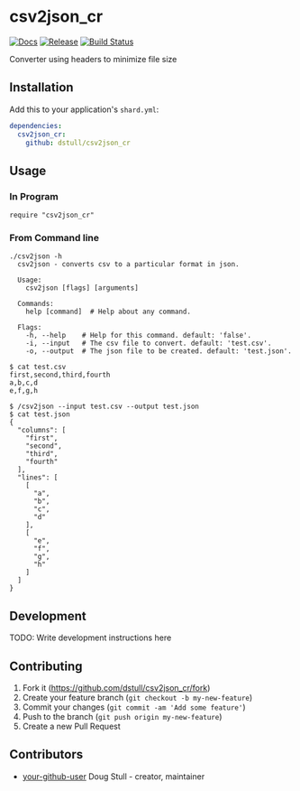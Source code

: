 # csv2json_cr

[![Docs](https://img.shields.io/badge/docs-available-brightgreen.svg)](<LINK-TO-YOUR-DOCUMENTATION>)
[![Release](https://img.shields.io/github/release/dstull/csv2json_cr/all.svg?style=flat-square)](https://github.com/dstull/csv2json_cr/releases/latest)
[![Build Status](https://travis-ci.org/dstull/sv2json_cr.svg?branch=master)](https://travis-ci.org/dstull/csv2json_cr)


Converter using headers to minimize file size

## Installation

Add this to your application's `shard.yml`:

```yaml
dependencies:
  csv2json_cr:
    github: dstull/csv2json_cr
```

## Usage

### In Program

```crystal
require "csv2json_cr"
```

### From Command line

```shell
./csv2json -h
  csv2json - converts csv to a particular format in json.

  Usage:
    csv2json [flags] [arguments]

  Commands:
    help [command]  # Help about any command.

  Flags:
    -h, --help    # Help for this command. default: 'false'.
    -i, --input   # The csv file to convert. default: 'test.csv'.
    -o, --output  # The json file to be created. default: 'test.json'.

$ cat test.csv
first,second,third,fourth
a,b,c,d
e,f,g,h

$ /csv2json --input test.csv --output test.json
$ cat test.json
{
  "columns": [
    "first",
    "second",
    "third",
    "fourth"
  ],
  "lines": [
    [
      "a",
      "b",
      "c",
      "d"
    ],
    [
      "e",
      "f",
      "g",
      "h"
    ]
  ]
}
```

## Development

TODO: Write development instructions here

## Contributing

1. Fork it (<https://github.com/dstull/csv2json_cr/fork>)
2. Create your feature branch (`git checkout -b my-new-feature`)
3. Commit your changes (`git commit -am 'Add some feature'`)
4. Push to the branch (`git push origin my-new-feature`)
5. Create a new Pull Request

## Contributors

- [your-github-user](https://github.com/dstull) Doug Stull - creator, maintainer
